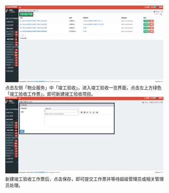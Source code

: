 ![](/assets/竣工验收13.png)点击左侧「物业服务」中「竣工验收」，进入竣工验收一览界面，点击左上方绿色「竣工验收工作票」，即可新建竣工验收项目。![](/assets/竣工验收14.png)新建竣工验收工作票后，点击保存，即可提交工作票并等待超级管理员或相关管理员处理。

